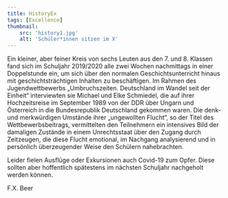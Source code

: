 ```yaml
---
title: HistoryEx
tags: [Excellence]
thumbnail: 
    src: 'history1.jpg'
    alt: 'Schüler*innen sitzen im X' 
---
```


Ein kleiner, aber feiner Kreis von sechs Leuten aus den 7. und 8. Klassen fand sich im Schuljahr 2019/2020 alle zwei Wochen nachmittags in einer Doppelstunde ein, um sich über den normalen Geschichtsunterricht hinaus mit geschichtsträchtigen Inhalten zu beschäftigen. Im Rahmen des Jugendwettbewerbs „Umbruchszeiten. Deutschland im Wandel seit der Einheit“ interviewten sie Michael und Elke Schmiedel, die auf ihrer Hochzeitsreise im September 1989 von der DDR über Ungarn und Österreich in die Bundesrepublik Deutschland gekommen waren. Die denk- und merkwürdigen Umstände ihrer „ungewollten Flucht“, so der Titel des Wettbewerbsbeitrags, vermittelten den Teilnehmern ein intensives Bild der damaligen Zustände in einem Unrechtsstaat über den Zugang durch Zeitzeugen, die diese Flucht emotional, im Nachgang analysierend und in persönlich überzeugender Weise den Schülern nahebrachten.

Leider fielen Ausflüge oder Exkursionen auch Covid-19 zum Opfer. Diese sollten aber hoffentlich spätestens im nächsten Schuljahr nachgeholt werden können.

F.X. Beer